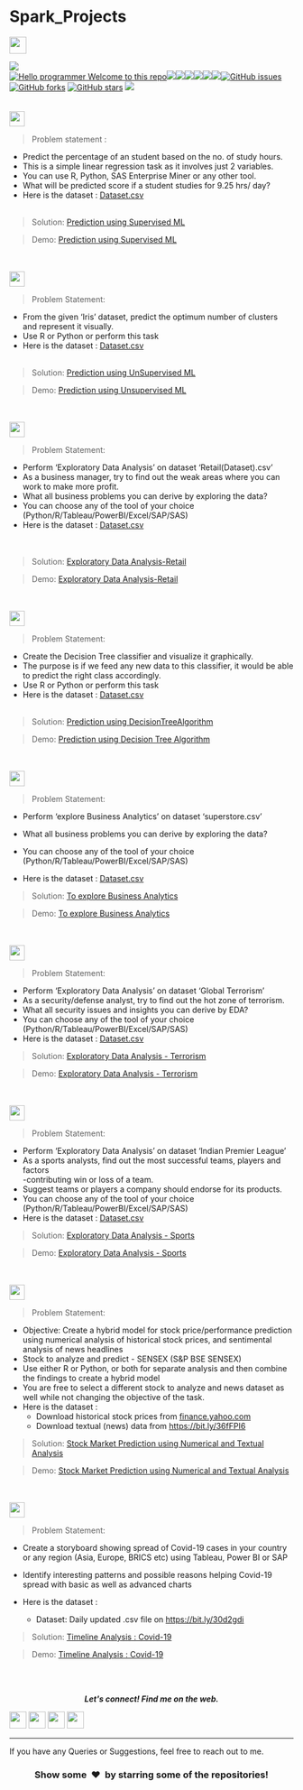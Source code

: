 # Spark_Projects

<img height="30" src="https://img.shields.io/badge/The Sparks Foundation-black.svg?&style=for-the-badge&logo=TheSparksFoundation&logoColor=blue" />

[![](https://img.shields.io/badge/Author-DeMaria-green.svg)](https://github.com/demaria11)<br>
[![Hello programmer Welcome to this repo](https://img.shields.io/badge/Hello!-Welcom_here-brightgreen.svg?style=flat&logo=github)](https://demaria11)![](https://img.shields.io/badge/Programming_Language-Python-orange.svg)![](https://img.shields.io/badge/Status-Complete-green.svg)[![](https://img.shields.io/github/License/demaria11/THE-SPARKS-FOUNDATION.svg?style=plastic)](https://github.com/demaria11/THE-SPARKS-FOUNDATION)[![](https://img.shields.io/github/languages/code-size/demaria11/THE-SPARKS-FOUNDATION.svg?style=plastic)](https://github.com/demaria11/THE-SPARKS-FOUNDATION)[![](https://img.shields.io/github/languages/top/demaria11/THE-SPARKS-FOUNDATION.svg?style=plastic)](https://github.com/demaria11/THE-SPARKS-FOUNDATION)[![](https://img.shields.io/github/Follow/demaria11.svg?style=plastic)](https://github.com/demaria11)[![GitHub issues](https://img.shields.io/github/issues/demaria11/THE-SPARKS-FOUNDATION.svg)](https://github.com/demaria11/THE-SPARKS-FOUNDATION/issues) [![GitHub forks](https://img.shields.io/github/forks/demaria11/THE-SPARKS-FOUNDATION.svg)](https://github.com/demaria11/THE-SPARKS-FOUNDATION/network) [![GitHub stars](https://img.shields.io/github/stars/demaria11/THE-SPARKS-FOUNDATION.svg)](https://github.com/demaria11/THE-SPARKS-FOUNDATION/stargazers)
[![](https://img.shields.io/badge/Followme-Github-green.svg)](https://github.com/demaria11)
<br><br><br>
<img height="27" src="https://img.shields.io/badge/Prediction using Supervised ML -Level  Beginner-green.svg?&style=for-the-badge&logo=TheSparksFoundation&logoColor=red" />
<br>
> Problem statement :
- Predict the percentage of an student based on the no. of study hours. <br>
- This is a simple linear regression task as it involves just 2 variables.<br>
- You can use R, Python, SAS Enterprise Miner or any other tool.<br>
- What will be predicted score if a student studies for 9.25 hrs/ day? <br>
- Here is the dataset :
<a href="https://github.com/demaria11/THE-SPARKS-FOUNDATION/blob/master/Prediction%20using%20Supervised%20ML/student_scores%20-%20student_scores.csv">Dataset.csv</a><br><br>
> Solution:
<a href="https://github.com/demaria11/THE-SPARKS-FOUNDATION/blob/master/Prediction%20using%20Supervised%20ML/Supervised%20ML%20.ipynb"> Prediction using Supervised ML</a>

>Demo:
<a href="https://youtu.be/yPUkaPVM2EY">Prediction using Supervised ML</a>

<br><br>
<img height="27" src="https://img.shields.io/badge/Prediction using Unsupervised ML -Level  Beginner-green.svg?&style=for-the-badge&logo=TheSparksFoundation&logoColor=blue"/>
<br>

> Problem Statement:
- From the given ‘Iris’ dataset, predict the optimum number of clusters and
represent it visually.<br>
- Use R or Python or perform this task<br>
- Here is the dataset :
<a href="https://github.com/demaria11/THE-SPARKS-FOUNDATION/blob/master/Prediction%20using%20Unsupervised%20ML/Iris.csv">Dataset.csv</a><br><br>
> Solution:
<a href="https://github.com/demaria11/THE-SPARKS-FOUNDATION/blob/master/Prediction%20using%20Unsupervised%20ML/Unsupervised%20ML.ipynb"> Prediction using UnSupervised ML</a>

> Demo:
<a href="https://youtu.be/HV0tD0OQF5w">Prediction using Unsupervised ML</a>

<br><br>
<img height="27" src="https://img.shields.io/badge/Exploratory Data Analysis (Retail) -Level  Beginner-green.svg?&style=for-the-badge&logo=TheSparksFoundation&logoColor=blue"/>
<br>

> Problem Statement:
- Perform ‘Exploratory Data Analysis’ on dataset ‘Retail(Dataset).csv’ <br>
- As a business manager, try to find out the weak areas where you can work to
make more profit.<br>
- What all business problems you can derive by exploring the data?<br>
- You can choose any of the tool of your choice<br>
(Python/R/Tableau/PowerBI/Excel/SAP/SAS)<br>
- Here is the dataset :
<a href="https://github.com/demaria11/THE-SPARKS-FOUNDATION/blob/master/Exploratory%20Data%20Analysis%20-%20Retail/Retail(Dataset).csv">Dataset.csv</a><br><br><br>
> Solution:
<a href="https://github.com/demaria11/THE-SPARKS-FOUNDATION/blob/master/Exploratory%20Data%20Analysis%20-%20Retail/Exploratory%20Data%20Analysis%20-%20Retail.ipynb"> Exploratory Data Analysis-Retail</a>

> Demo:
<a href="https://youtu.be/tPzOUmbOKnQ">Exploratory Data Analysis-Retail</a>

<br><br>
<img height="27" src="https://img.shields.io/badge/Prediction using Decision Tree Algorithm -Level  Intermediate-orange.svg?&style=for-the-badge&logo=TheSparksFoundation&logoColor=blue"/>
<br>

> Problem Statement:
- Create the Decision Tree classifier and visualize it graphically.<br>
- The purpose is if we feed any new data to this classifier, it would be able to
predict the right class accordingly. <br>
- Use R or Python or perform this task<br>
- Here is the dataset :
<a href="https://github.com/demaria11/THE-SPARKS-FOUNDATION/blob/master/Prediction%20using%20Decision%20Tree%20Algorithm/Iris27%20.csv">Dataset.csv</a><br><br>
> Solution:
<a href="https://github.com/demaria11/THE-SPARKS-FOUNDATION/blob/master/Prediction%20using%20Decision%20Tree%20Algorithm/TSF%20task%234.ipynb">Prediction using DecisionTreeAlgorithm </a>

> Demo:
<a href="https://www.youtube.com/watch?v=UFl8yvJF4qk">Prediction using Decision Tree Algorithm</a>

<br><br>
<img height="27" src="https://img.shields.io/badge/To explore Business Analytics -Level  Intermediate-orange.svg?&style=for-the-badge&logo=TheSparksFoundation&logoColor=blue"/>
<br>

> Problem Statement:
- Perform ‘explore Business Analytics’ on dataset ‘superstore.csv’ <br>

- What all business problems you can derive by exploring the data?<br>
- You can choose any of the tool of your choice<br>
(Python/R/Tableau/PowerBI/Excel/SAP/SAS)<br>
- Here is the dataset :
<a href="https://github.com/demaria11/THE-SPARKS-FOUNDATION/blob/master/To%20explore%20Business%20Analytics/superstore.csv">Dataset.csv</a><br>
> Solution:
<a href="https://github.com/demaria11/THE-SPARKS-FOUNDATION/blob/master/To%20explore%20Business%20Analytics/Task-5.ipynb">To explore Business Analytics </a>

> Demo:
<a href="https://www.youtube.com/watch?v=n_asl4kNRcg">To explore Business Analytics</a>

<br><br>
<img height="27" src="https://img.shields.io/badge/Exploratory Data Analysis (Terrorism) -Level  Intermediate-orange.svg?&style=for-the-badge&logo=TheSparksFoundation&logoColor=blue"/>
<br>

> Problem Statement:
- Perform ‘Exploratory Data Analysis’ on dataset ‘Global Terrorism’ <br>
- As a security/defense analyst, try to find out the hot zone of terrorism.<br>
- What all security issues and insights you can derive by EDA?<br>
- You can choose any of the tool of your choice
(Python/R/Tableau/PowerBI/Excel/SAP/SAS)<br>
- Here is the dataset :
<a href="https://bit.ly/2TK5Xn5">Dataset.csv</a><br>
> Solution:
<a href="https://github.com/demaria11/THE-SPARKS-FOUNDATION/blob/master/Exploratory%20Data%20Analysis%20-%20Terrorism/Exploratory%20Data%20Analysis%20-%20Terrorism.ipynb">Exploratory Data Analysis - Terrorism</a>

> Demo:
<a href="https://youtu.be/a67W7Tl_g-8 ">Exploratory Data Analysis - Terrorism</a>

<br><br>
<img height="27" src="https://img.shields.io/badge/Exploratory Data Analysis (Sports) -Level  Advanced-red.svg?&style=for-the-badge&logo=TheSparksFoundation&logoColor=blue"/>
<br>

> Problem Statement:
- Perform ‘Exploratory Data Analysis’ on dataset ‘Indian Premier League’<br>
- As a sports analysts, find out the most successful teams, players and factors<br>
-contributing win or loss of a team.<br>
- Suggest teams or players a company should endorse for its products.<br>
- You can choose any of the tool of your choice
(Python/R/Tableau/PowerBI/Excel/SAP/SAS)<br>
- Here is the dataset :
<a href="https://bit.ly/34SRn3b">Dataset.csv</a><br>
> Solution:
<a href="https://github.com/demaria11/THE-SPARKS-FOUNDATION/blob/master/Exploratory%20Data%20Analysis%20-%20Sports/Exploratory%20Data%20Analysis%20-%20Sports.ipynb">Exploratory Data Analysis - Sports</a>

> Demo:
<a href="https://youtu.be/aXOHe1lsPBo">Exploratory Data Analysis - Sports</a>

<br><br>
<img height="27" src="https://img.shields.io/badge/Stock Market Prediction using Numerical and Textual Analysis -Level  Advanced-red.svg?&style=for-the-badge&logo=TheSparksFoundation&logoColor=blue"/>
<br>

> Problem Statement:
- Objective: Create a hybrid model for stock price/performance prediction
using numerical analysis of historical stock prices, and sentimental analysis of
news headlines <br>
- Stock to analyze and predict - SENSEX (S&P BSE SENSEX)<br>
- Use either R or Python, or both for separate analysis and then combine the
findings to create a hybrid model<br>
- You are free to select a different stock to analyze and news dataset as well
while not changing the objective of the task.<br>
- Here is the dataset :
  - Download historical stock prices from <a href="https://in.finance.yahoo.com/quote/%5EBSESN/history/">finance.yahoo.com</a><br>
  - Download textual (news) data from https://bit.ly/36fFPI6
</a><br>
> Solution:
<a href="https://github.com/demaria11/THE-SPARKS-FOUNDATION/blob/master/Stock%20Market%20Prediction%20using%20Numerical%20and%20Textual%20Analysis/Stock%20Market%20Prediction%20.ipynb">Stock Market Prediction using Numerical and Textual Analysis</a>

> Demo:
<a href="https://youtu.be/4aQkjzaDQIg">Stock Market Prediction using Numerical and Textual Analysis</a>

<br><br>
<img height="27" src="https://img.shields.io/badge/Timeline Analysis: COVID 19 -Level  Advanced-red.svg?&style=for-the-badge&logo=TheSparksFoundation&logoColor=blue"/>
<br>

> Problem Statement:
- Create a storyboard showing spread of Covid-19 cases in your country or any
region (Asia, Europe, BRICS etc) using Tableau, Power BI or SAP <br>

- Identify interesting patterns and possible reasons helping Covid-19 spread with
basic as well as advanced charts <br>
- Here is the dataset :

  - Dataset: Daily updated .csv file on https://bit.ly/30d2gdi <br>  
> Solution:
<a href="https://github.com/demaria11/THE-SPARKS-FOUNDATION/blob/master/Timeline%20Analysis%20%20Covid-19/COVID19.ipynb">Timeline Analysis : Covid-19 </a>

> Demo:
<a href="">Timeline Analysis : Covid-19</a>

<br><br>
<p align="center">
  <b><i>Let's connect! Find me on the web.</i></b>

[<img height="30" src = "https://img.shields.io/badge/Youtube-%23E4405F.svg?&style=for-the-badge&logo=Youtube&logoColor=white">][Youtube] 
[<img height="30" src = "https://img.shields.io/badge/gmail-c14438?&style=for-the-badge&logo=gmail&logoColor=white">][gmail] 
[<img height="30" src="https://img.shields.io/badge/linkedin-blue.svg?&style=for-the-badge&logo=linkedin&logoColor=white" />][LinkedIn]
[<img height="30" src="https://img.shields.io/badge/github-black.svg?&style=for-the-badge&logo=github&logoColor=white" />][Github]
<br />
<hr />

[youtube]: https://www.youtube.com/channel/UCIHj6mNCMnSnmWLHOxzIESw?view_as=subscriber
[gmail]: mailto:devesh6571@gmail.com
[linkedin]: https://www.linkedin.com/in//
[github]: https://github.com/demaria11/



  
If you have any Queries or Suggestions, feel free to reach out to me.

<h3 align="center">Show some &nbsp;❤️&nbsp; by starring some of the repositories!</h3>




